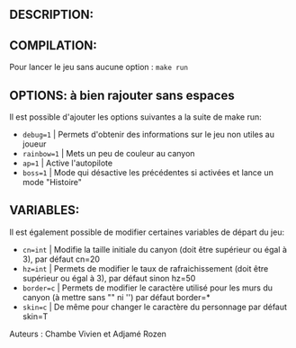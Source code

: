 ## DESCRIPTION:



## COMPILATION:

Pour lancer le jeu sans aucune option : `make run`

 ## OPTIONS: à bien rajouter sans espaces

Il est possible d'ajouter les options suivantes a la suite de make run:

- `debug=1`   | Permets d'obtenir des informations sur le jeu non utiles au joueur
- `rainbow=1` | Mets un peu de couleur au canyon
- `ap=1`      | Active l'autopilote
- `boss=1`    | Mode qui désactive les précédentes si activées et lance un mode "Histoire"

## VARIABLES:

Il est également possible de modifier certaines variables de départ du jeu:

- `cn=int`    | Modifie la taille initiale du canyon (doit être supérieur ou égal à 3),                   par défaut cn=20
- `hz=int`    | Permets de modifier le taux de rafraichissement (doit être supérieur ou égal à 3),        par défaut sinon hz=50
- `border=c`  | Permets de modifier le caractère utilisé pour les murs du canyon (à mettre sans "" ni '') par défaut border=*
- `skin=c`    | De même pour changer le caractère du personnage                                           par défaut skin=T


Auteurs : Chambe Vivien et Adjamé Rozen


